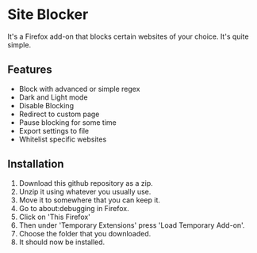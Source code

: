 # Site Blocker

It's a Firefox add-on that blocks certain websites of your choice. It's quite simple.

## Features

-   Block with advanced or simple regex
-   Dark and Light mode
-   Disable Blocking
-   Redirect to custom page
-   Pause blocking for some time
-   Export settings to file
-   Whitelist specific websites

## Installation

1. Download this github repository as a zip.
2. Unzip it using whatever you usually use.
3. Move it to somewhere that you can keep it.
4. Go to about:debugging in Firefox.
5. Click on 'This Firefox'
6. Then under 'Temporary Extensions' press 'Load Temporary Add-on'.
7. Choose the folder that you downloaded.
8. It should now be installed.

